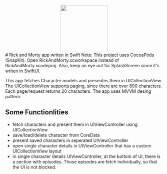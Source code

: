 <div id="header" align="center">
  <img src="[https://media.giphy.com/media/smGpsxCQzXwDS/giphy.gif?cid=ecf05e47sznaml75yxs5hmd42gxq6bayl5dfd5p3adv2jstk&rid=giphy.gif&ct=g](https://media.giphy.com/media/3oKIPic2BnoVZkRla8/giphy.gif?cid=ecf05e47fy45883mn9qdmbwjipeioxskk30vg3qta7pyi28r&rid=giphy.gif&ct=s)" width="150"/>
</div>
# Rick and Morty app writen in Swift
Note: This project uses CocoaPods (SnapKit). Open RickAndMorty.xcworkspace instead of RickAndMorty.xcodeproj.
Also, keep an eye out for SplashScreen since it's writen in SwiftUI.

This app fetches Character models and presentes them in UICollectionView. The UICollectionView supports paging, since there are over 800 characters. Each page/request returns 20 characters.
The app uses MVVM desing pattern.
## Some Functionlities
- fetch characters and present them in UIViewController using UICollectionView
- save/load/delete character from CoreData
- present saved characters in seperated UIViewController
- open single character details in UIViewController that has a custom UICollectionView layout
- in single character details UIViewController, at the bottom of UI, there is a section with episodes. Those episodes are fetch individually, so that the UI is not blocked. 
